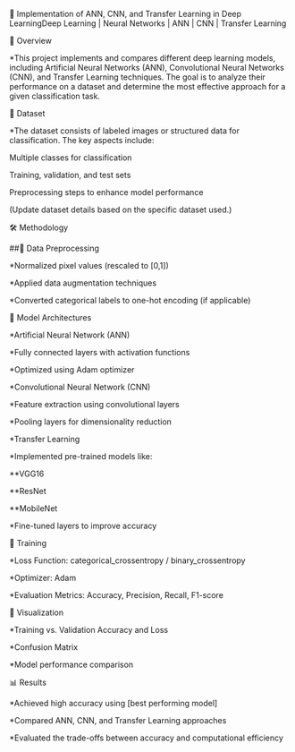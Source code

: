 📌 Implementation of ANN, CNN, and Transfer Learning in Deep LearningDeep Learning | Neural Networks | ANN | CNN | Transfer Learning

📖 Overview

*This project implements and compares different deep learning models, including Artificial Neural Networks (ANN), Convolutional Neural Networks (CNN), and Transfer Learning techniques. The goal is to analyze their performance on a dataset and determine the most effective approach for a given classification task.

📂 Dataset

*The dataset consists of labeled images or structured data for classification. The key aspects include:

Multiple classes for classification

Training, validation, and test sets

Preprocessing steps to enhance model performance

(Update dataset details based on the specific dataset used.)

🛠️ Methodology

##🔹 Data Preprocessing

*Normalized pixel values (rescaled to [0,1])

*Applied data augmentation techniques

*Converted categorical labels to one-hot encoding (if applicable)

🔹 Model Architectures

*Artificial Neural Network (ANN)

*Fully connected layers with activation functions

*Optimized using Adam optimizer

*Convolutional Neural Network (CNN)

*Feature extraction using convolutional layers

*Pooling layers for dimensionality reduction

*Transfer Learning

*Implemented pre-trained models like:

**VGG16

**ResNet

**MobileNet

*Fine-tuned layers to improve accuracy

🔹 Training

*Loss Function: categorical_crossentropy / binary_crossentropy

*Optimizer: Adam

*Evaluation Metrics: Accuracy, Precision, Recall, F1-score

🔹 Visualization

*Training vs. Validation Accuracy and Loss

*Confusion Matrix

*Model performance comparison

📊 Results

*Achieved high accuracy using [best performing model]

*Compared ANN, CNN, and Transfer Learning approaches

*Evaluated the trade-offs between accuracy and computational efficiency
